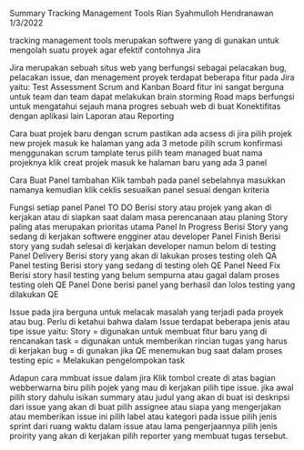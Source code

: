 Summary Tracking Management Tools
Rian Syahmulloh Hendranawan
1/3/2022

tracking management tools merupakan softwere yang di gunakan untuk mengolah suatu proyek agar efektif contohnya Jira

Jira merupakan sebuah situs web yang berfungsi sebagai pelacakan bug, pelacakan issue, dan menagement proyek
terdapat beberapa fitur pada Jira yaitu:
    Test Assessment 
    Scrum and Kanban Board fitur ini sangat berguna untuk team dan team dapat melakukan brain storming
    Road maps berfungsi untuk mengatahui sejauh mana progres sebuah web di buat
    Konektifitas dengan aplikasi lain
    Laporan atau Reporting

Cara buat projek baru dengan scrum
    pastikan ada acsess di jira
    pilih projek
    new projek
    masuk ke halaman yang ada 3 metode
    pilih scrum
    konfirmasi menggunakan scrum tamplate
    terus pilih team managed
    buat nama projeknya
    klik creat projek
    masuk ke halaman baru yang ada 3 panel

Cara Buat Panel tambahan
    Klik tambah pada panel sebelahnya
    masukkan namanya
    kemudian klik ceklis
    sesuaikan panel sesuai dengan kriteria

Fungsi setiap panel
    Panel TO DO
        Berisi story atau projek yang akan di kerjakan atau di siapkan saat dalam masa perencanaan atau planing
        Story paling atas merupakan prioritas utama
    Panel In Progress
        Berisi Story yang sedang di kerjakan softwere engginer atau developer
     Panel Finish
        Berisi story yang sudah selesai di kerjakan developer namun belom di testing
    Panel Delivery
        Berisi story yang akan di lakukan proses testing oleh QA
    Panel testing
        Berisi story yang sedang di testing oleh QE
    Panel Need Fix
        Berisi story hasil testing yang belum sempurna atau gagal dalam proses testing oleh QE
    Panel Done
        berisi panel yang berhasil dan lolos testing yang dilakukan QE

Issue pada jira berguna untuk melacak masalah yang terjadi pada proyek atau bug. Perlu di ketahui bahwa dalam Issue terdapat beberapa jenis atau tipe issue yaitu:
    Story = digunakan untuk membuat fitur baru yang di rencanakan
    task = digunakan untuk memberikan rincian tugas yang harus di kerjakan
    bug = di gunakan jika QE menemukan bug saat dalam proses testing
    epic = Melakukan pengelompokan task

Adapun cara mmbuat issue dalam jira
    Klik tombol create di atas bagian webberwarna biru
    pilih pojek yang mau di kerjakan
    pilih tipe issue. jika awal pilih story dahulu
    isikan summary atau judul yang akan di buat
    isi deskripsi dari issue yang akan di buat
    pilih assignee atau siapa yang mengerjakan atau memberikan issue ini
    pilih label atau kategori pada issue
    pilih jenis sprint dari ruang waktu dalam issue atau lama pengerjaannya
    pilih jenis proirity yang akan di kerjakan
    pilih reporter yang membuat tugas tersebut.




